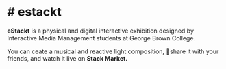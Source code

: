 <h1> # estackt </h1>
<p><strong>eStackt</strong> is a physical and digital interactive exhibition designed  by Interactive Media Management students at George Brown College.<p>
<p>You can ceate a musical and reactive light composition, share it with your friends, and watch it live on <strong>Stack Market.</p>
